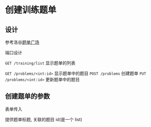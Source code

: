 # 创建训练题单

## 设计

参考洛谷[题单广场](https://www.luogu.com.cn/training/list)

端口设计

`GET /training/list` 显示题单的列表

`GET /problems/<int:id>` 显示题单中的题目
`POST /problems` 创建题单
`PUT /problems/<int:id>` 更新题单中的题目

## 创建题单的参数

表单传入

提供题单标题, 关联的题目 id(是一个 list)
